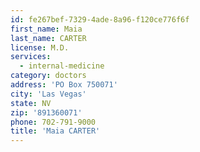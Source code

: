 ```yaml
---
id: fe267bef-7329-4ade-8a96-f120ce776f6f
first_name: Maia
last_name: CARTER
license: M.D.
services:
  - internal-medicine
category: doctors
address: 'PO Box 750071'
city: 'Las Vegas'
state: NV
zip: '891360071'
phone: 702-791-9000
title: 'Maia CARTER'
---
```

